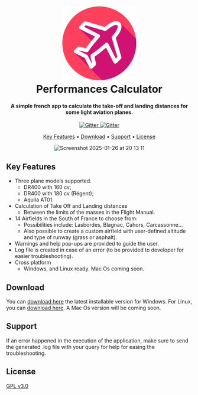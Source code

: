 
<h1 align="center">
  <br>
  <a href=""><img src="data/icon.png" alt="Markdownify" width="200"></a>
  <br>
  Performances Calculator
  <br>
</h1>

<h4 align="center">A simple french app to calculate the take-off and landing distances for some light aviation planes.</h4>

<p align="center">
  <a href="https://github.com/scm99/plane_performance_calculator/releases/download/v1.0/PerformancesAvion.exe">
    <img src="https://img.shields.io/badge/Windows-v1.0-blue"
         alt="Gitter">
  </a>
  <a href="https://github.com/scm99/plane_performance_calculator/releases/download/v1.0/PerformancesAvion_Linux">
    <img src="https://img.shields.io/badge/Linux-v1.0-green"
         alt="Gitter">
  </a>
</p>

<p align="center">
  <a href="#key-features">Key Features</a> •
  <a href="#download">Download</a> •
  <a href="#related">Support</a> •
  <a href="#license">License</a>
</p>

<p align="center"><img width="611" alt="Screenshot 2025-01-26 at 20 13 11" src="https://github.com/user-attachments/assets/82144e5c-5d77-4906-aacc-4aa384ed8e4a" /></p>


## Key Features

* Three plane models supported.
  - DR400 with 160 cv;
  - DR400 with 180 cv (Régent);
  - Aquila AT01.
* Calculation of Take Off and Landing distances
  - Between the limits of the masses in the Flight Manual.
* 14 Airfields in the South of France to choose from:
  - Possibilities include: Lasbordes, Blagnac, Cahors, Carcassonne...
  - Also possible to create a custom airfield with user-defined altitude and type of runway (grass or asphalt).
* Warnings and help pop-ups are provided to guide the user.
* Log file is created in case of an error (to be provided to developer for easier troubleshooting).
* Cross platform
  - Windows, and Linux ready. Mac Os coming soon.

## Download

You can [download here](https://github.com/scm99/plane_performance_calculator/releases/download/v1.0/PerformancesAvion.exe) the latest installable version for Windows. For Linux, you can [download here](https://github.com/scm99/plane_performance_calculator/releases/download/v1.0/PerformancesAvion_Linux). A Mac Os version will be coming soon.

## Support

If an error happened in the execution of the application, make sure to send the generated .log file with your query for help for easing the troubleshooting.


## License

[GPL v3.0](LICENSE)
